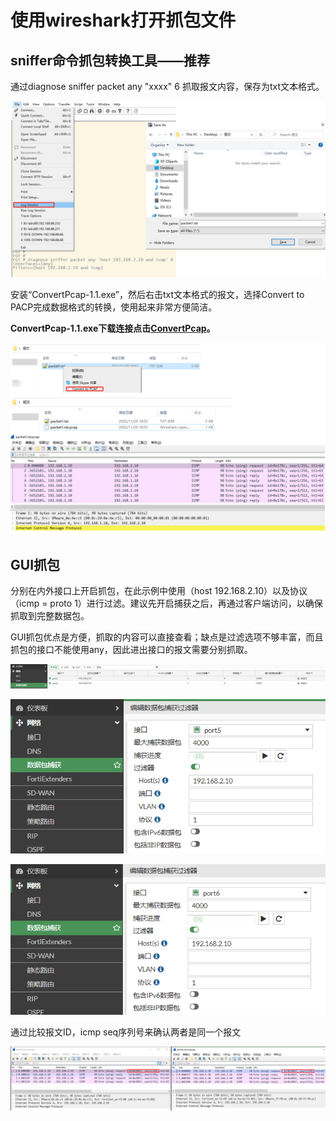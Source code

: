 # 使用wireshark打开抓包文件

## sniffer命令抓包转换工具——推荐

通过diagnose sniffer packet any "xxxx" 6 抓取报文内容，保存为txt文本格式。

![image-20221129185139947](../../images/image-20221129185139947.png)

安装“ConvertPcap-1.1.exe”，然后右击txt文本格式的报文，选择Convert to PACP完成数据格式的转换，使用起来非常方便简洁。 

**ConvertPcap-1.1.exe下载连接点击[<a href="../../files/ConvertPcap.zip" target="_blank">ConvertPcap</a>](../../files/ConvertPcap.zip)。**

![image-20221129185704710](../../images/image-20221129185704710.png)

## GUI抓包

分别在内外接口上开启抓包，在此示例中使用（host 192.168.2.10）以及协议（icmp = proto  1）进行过滤。建议先开启捕获之后，再通过客户端访问，以确保抓取到完整数据包。 

GUI抓包优点是方便，抓取的内容可以直接查看；缺点是过滤选项不够丰富，而且抓包的接口不能使用any，因此进出接口的报文需要分别抓取。

![image-20221129193722209](../../images/image-20221129193722209.png)

![image-20221129193546217](../../images/image-20221129193546217.png)

![image-20221129193601768](../../images/image-20221129193601768.png)

通过比较报文ID，icmp seq序列号来确认两者是同一个报文

![image-20221129194003618](../../images/image-20221129194003618.png)